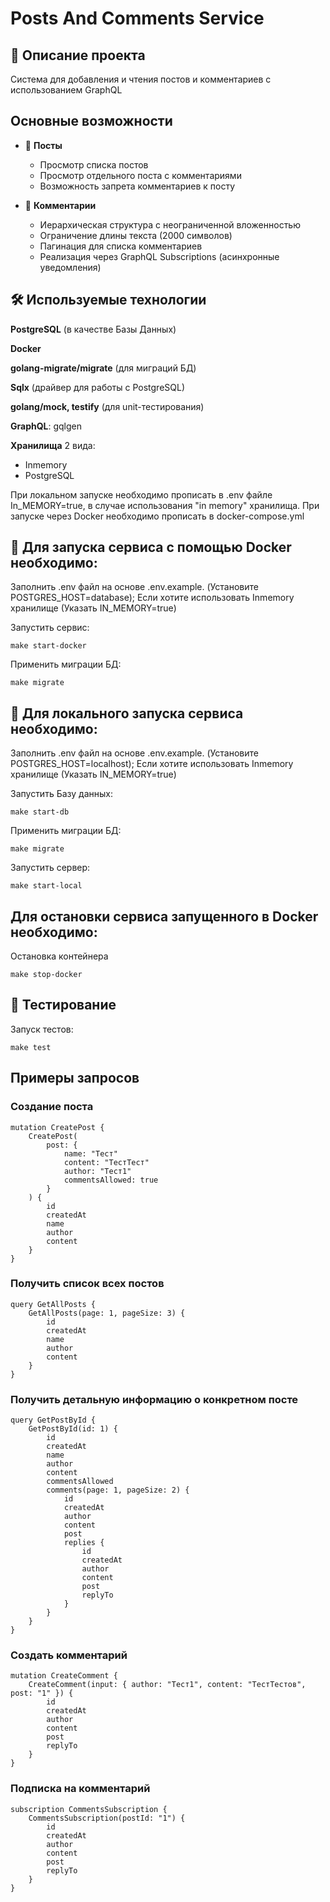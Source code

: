 # Posts And Comments Service

## 📌 Описание проекта

Система для добавления и чтения постов и комментариев с использованием GraphQL

## Основные возможности
- 📝 **Посты**
    - Просмотр списка постов
    - Просмотр отдельного поста с комментариями
    - Возможность запрета комментариев к посту

- 💬 **Комментарии**
    - Иерархическая структура с неограниченной вложенностью
    - Ограничение длины текста (2000 символов)
    - Пагинация для списка комментариев
    - Реализация через GraphQL Subscriptions (асинхронные уведомления)

## 🛠️ Используемые технологии

**PostgreSQL** (в качестве Базы Данных)

**Docker**

**golang-migrate/migrate** (для миграций БД)

**Sqlx** (драйвер для работы с PostgreSQL)

**golang/mock, testify** (для unit-тестирования)

**GraphQL**: gqlgen

**Хранилища** 2 вида:
- Inmemory 
- PostgreSQL

При локальном запуске необходимо прописать в .env файле In_MEMORY=true, в случае использования "in memory" хранилища.
При запуске через Docker необходимо прописать в docker-compose.yml



## 🔧 Для запуска сервиса c помощью Docker необходимо:

Заполнить .env файл на основе .env.example. (Установите POSTGRES_HOST=database); Если хотите использовать Inmemory хранилище
(Указать IN_MEMORY=true)

Запустить сервис:
```
make start-docker
```
Применить миграции БД:
```
make migrate
```

## 🔧 Для локального запуска сервиса необходимо:

Заполнить .env файл на основе .env.example. (Установите POSTGRES_HOST=localhost); Если хотите использовать Inmemory хранилище 
(Указать IN_MEMORY=true) 

Запустить Базу данных:
```
make start-db
```
Применить миграции БД:
```
make migrate
```
Запустить сервер:
```
make start-local
```
## Для остановки сервиса запущенного в Docker необходимо:
Остановка контейнера
```
make stop-docker
```

## 🐳 Тестирование

Запуск тестов:
```
make test
```
## Примеры запросов

### Создание поста

```
mutation CreatePost {
    CreatePost(
        post: {
            name: "Тест"
            content: "ТестТест"
            author: "Тест1"
            commentsAllowed: true
        }
    ) {
        id
        createdAt
        name
        author
        content
    }
}
```


### Получить список всех постов

```
query GetAllPosts {
    GetAllPosts(page: 1, pageSize: 3) {
        id
        createdAt
        name
        author
        content
    }
}
```


### Получить детальную информацию о конкретном посте
```
query GetPostById {
    GetPostById(id: 1) {
        id
        createdAt
        name
        author
        content
        commentsAllowed
        comments(page: 1, pageSize: 2) {
            id
            createdAt
            author
            content
            post
            replies {
                id
                createdAt
                author
                content
                post
                replyTo
            }
        }
    }
}
```

### Создать комментарий

```
mutation CreateComment {
    CreateComment(input: { author: "Тест1", content: "ТестТестов", post: "1" }) {
        id
        createdAt
        author
        content
        post
        replyTo
    }
}
```


### Подписка на комментарий

```
subscription CommentsSubscription {
    CommentsSubscription(postId: "1") {
        id
        createdAt
        author
        content
        post
        replyTo
    }
}
```

